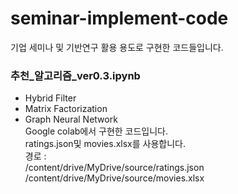 # seminar-implement-code

기업 세미나 및 기반연구 활용 용도로 구현한 코드들입니다.



### 추천_알고리즘_ver0.3.ipynb
- Hybrid Filter
- Matrix Factorization
- Graph Neural Network   
Google colab에서 구현한 코드입니다.   
ratings.json및 movies.xlsx를 사용합니다.   
경로 :   
  /content/drive/MyDrive/source/ratings.json   
  /content/drive/MyDrive/source/movies.xlsx


